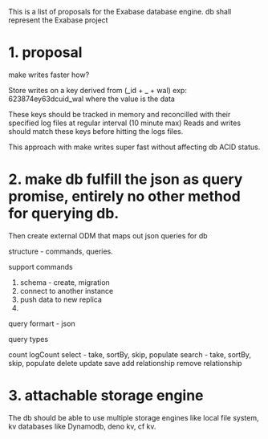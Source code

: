 This is a list of proposals for the Exabase database engine.
db shall represent the Exabase project

# 1. proposal

make writes faster
how?

Store writes on a key derived from (_id + _ + wal)
exp: 623874ey63dcuid_wal
where the value is the data

These keys should be tracked in memory and reconcilled with their specified log files at regular interval (10 minute max)
Reads and writes should match these keys before hitting the logs files.

This approach with make writes super fast without affecting db ACID status.

# 2. make db fulfill the json as query promise, entirely no other method for querying db.

Then create external ODM that maps out json queries for db

structure - commands, queries.

support commands

1.  schema - create, migration
2.  connect to another instance
3.  push data to new replica
4.

query formart - json

query types

count
logCount
select - take, sortBy, skip, populate
search - take, sortBy, skip, populate
delete
update
save
add relationship
remove relationship

# 3. attachable storage engine

The db should be able to use multiple storage engines like local file system, kv databases like Dynamodb, deno kv, cf kv.
